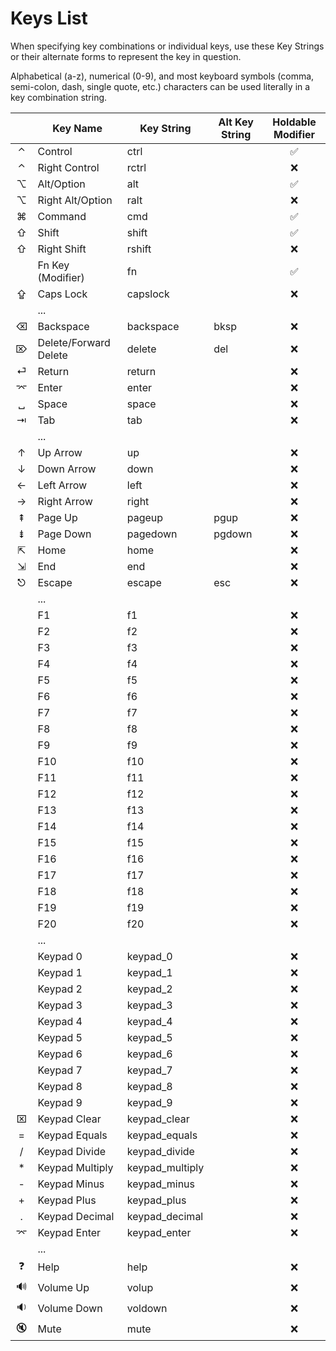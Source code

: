 # Keys List

When specifying key combinations or individual keys, use these Key Strings or their alternate forms to represent the key in question.

Alphabetical (a-z), numerical (0-9), and most keyboard symbols (comma, semi-colon, dash, single quote, etc.) characters can be used literally in a key combination string.


|     |  Key Name                    |  Key String       |  Alt Key String  |  Holdable Modifier  |
|:---:|------------------------------|-------------------|------------------|:-------------------:|
|  ⌃  |  Control                     |  ctrl             |                  |          ✅          |
|  ⌃  |  Right Control               |  rctrl            |                  |          ❌          |
|  ⌥  |  Alt/Option                  |  alt              |                  |          ✅          |
|  ⌥  |  Right Alt/Option            |  ralt             |                  |          ❌          |
|  ⌘  |  Command                     |  cmd              |                  |          ✅          |
|  ⇧  |  Shift                       |  shift            |                  |          ✅          |
|  ⇧  |  Right Shift                 |  rshift           |                  |          ❌          |
|     |  Fn Key (Modifier)           |  fn               |                  |          ✅          |
|  ⇪  |  Caps Lock                   |  capslock         |                  |          ❌          |
|     |  ...                         |                   |                  |                      |
|  ⌫  |  Backspace                   |  backspace        |  bksp            |          ❌          |
|  ⌦  |  Delete/Forward Delete       |  delete           |  del             |          ❌          |
|  ⏎  |  Return                      |  return           |                  |          ❌          |
|  ⌤  |  Enter                       |  enter            |                  |          ❌          |
|  ␣  |  Space                       |  space            |                  |          ❌          |
|  ⇥  |  Tab                         |  tab              |                  |          ❌          |
|     |  ...                         |                   |                  |                      |
|  ↑  |  Up Arrow                    |  up               |                  |          ❌          |
|  ↓  |  Down Arrow                  |  down             |                  |          ❌          |
|  ←  |  Left Arrow                  |  left             |                  |          ❌          |
|  →  |  Right Arrow                 |  right            |                  |          ❌          |
|  ⇞  |  Page Up                     |  pageup           |  pgup            |          ❌          |
|  ⇟  |  Page Down                   |  pagedown         |  pgdown          |          ❌          |
|  ⇱  |  Home                        |  home             |                  |          ❌          |
|  ⇲  |  End                         |  end              |                  |          ❌          |
|  ⎋  |  Escape                      |  escape           |  esc             |          ❌          |
|     |  ...                         |                   |                  |                      |
|     |  F1                          |  f1               |                  |          ❌          |
|     |  F2                          |  f2               |                  |          ❌          |
|     |  F3                          |  f3               |                  |          ❌          |
|     |  F4                          |  f4               |                  |          ❌          |
|     |  F5                          |  f5               |                  |          ❌          |
|     |  F6                          |  f6               |                  |          ❌          |
|     |  F7                          |  f7               |                  |          ❌          |
|     |  F8                          |  f8               |                  |          ❌          |
|     |  F9                          |  f9               |                  |          ❌          |
|     |  F10                         |  f10              |                  |          ❌          |
|     |  F11                         |  f11              |                  |          ❌          |
|     |  F12                         |  f12              |                  |          ❌          |
|     |  F13                         |  f13              |                  |          ❌          |
|     |  F14                         |  f14              |                  |          ❌          |
|     |  F15                         |  f15              |                  |          ❌          |
|     |  F16                         |  f16              |                  |          ❌          |
|     |  F17                         |  f17              |                  |          ❌          |
|     |  F18                         |  f18              |                  |          ❌          |
|     |  F19                         |  f19              |                  |          ❌          |
|     |  F20                         |  f20              |                  |          ❌          |
|     |  ...                         |                   |                  |                      |
|     |  Keypad 0                    |  keypad_0         |                  |          ❌          |
|     |  Keypad 1                    |  keypad_1         |                  |          ❌          |
|     |  Keypad 2                    |  keypad_2         |                  |          ❌          |
|     |  Keypad 3                    |  keypad_3         |                  |          ❌          |
|     |  Keypad 4                    |  keypad_4         |                  |          ❌          |
|     |  Keypad 5                    |  keypad_5         |                  |          ❌          |
|     |  Keypad 6                    |  keypad_6         |                  |          ❌          |
|     |  Keypad 7                    |  keypad_7         |                  |          ❌          |
|     |  Keypad 8                    |  keypad_8         |                  |          ❌          |
|     |  Keypad 9                    |  keypad_9         |                  |          ❌          |
|  ⌧  |  Keypad Clear                |  keypad_clear     |                  |          ❌          |
|  =  |  Keypad Equals               |  keypad_equals    |                  |          ❌          |
|  /  |  Keypad Divide               |  keypad_divide    |                  |          ❌          |
|  *  |  Keypad Multiply             |  keypad_multiply  |                  |          ❌          |
|  -  |  Keypad Minus                |  keypad_minus     |                  |          ❌          |
|  +  |  Keypad Plus                 |  keypad_plus      |                  |          ❌          |
|  .  |  Keypad Decimal              |  keypad_decimal   |                  |          ❌          |
|  ⌤  |  Keypad Enter                |  keypad_enter     |                  |          ❌          |
|     |  ...                         |                   |                  |                      |
|  ❓  |  Help                       |  help             |                  |          ❌          |
|  🔊  |  Volume Up                  |  volup            |                  |          ❌          |
|  🔉  |  Volume Down                |  voldown          |                  |          ❌          |
|  🔇  |  Mute                       |  mute             |                  |          ❌          |
